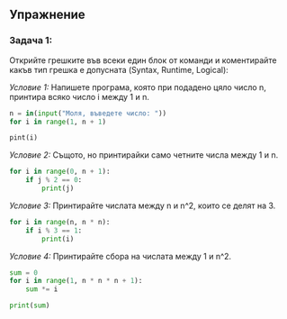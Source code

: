 ## Упражнение
### Задача 1: 
Открийте грешките във всеки един блок от команди и коментирайте какъв тип грешка е допусната (Syntax, Runtime, Logical):

_Условие 1:_ Напишете програма, която при подадено цяло число n, принтира всяко число i между 1 и n.
```py
n = in(input("Моля, въведете число: "))
for i in range(1, n + 1)

pint(i)
```
_Условие 2:_ Същото, но принтирайки само четните числа между 1 и n.
```py
for i in range(0, n + 1):
    if j % 2 == 0:
        print(j)
```
_Условие 3:_ Принтирайте числата между n и n^2, които се делят на 3.
```py
for i in range(n, n * n):
    if i % 3 == 1:
        print(i)
```

_Условие 4:_ Принтирайте сбора на числата между 1 и n^2.
```py
sum = 0
for i in range(1, n * n * n + 1):
    sum *= i

print(sum)
```
